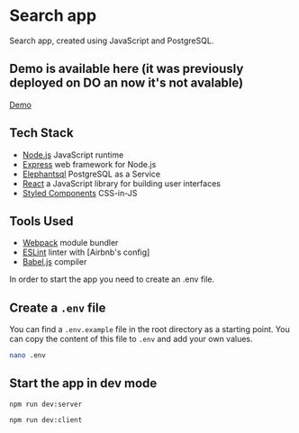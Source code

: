 # Search app

Search app, created using JavaScript and PostgreSQL.

## Demo is available here (it was previously deployed on DO an now it's not avalable)

[Demo](http://143.198.20.1/)

## Tech Stack

- [Node.js](https://nodejs.org/en/) JavaScript runtime
- [Express](https://expressjs.com/) web framework for Node.js
- [Elephantsql](https://elephantsql.com) PostgreSQL as a Service
- [React](https://reactjs.org/) a JavaScript library for building user interfaces
- [Styled Components](https://www.styled-components.com/) CSS-in-JS

## Tools Used

- [Webpack](https://webpack.js.org/) module bundler
- [ESLint](http://eslint.org/) linter with [Airbnb's config]
- [Babel.js](https://babeljs.io/) compiler

In order to start the app you need to create an .env file.

## Create a `.env` file

You can find a `.env.example` file in the root directory as a starting point. You can copy the content of this file to `.env` and add your own values.

``` bash
nano .env
```

## Start the app in dev mode

```
npm run dev:server
```
```
npm run dev:client
